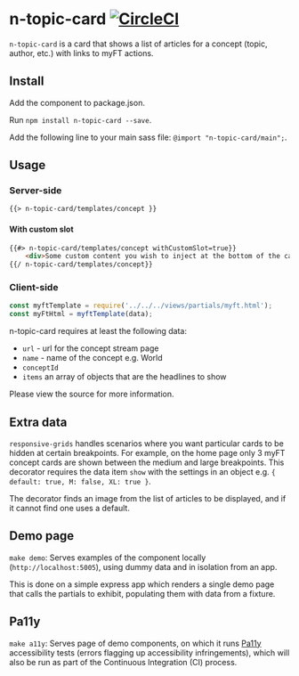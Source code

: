 # n-topic-card [![CircleCI](https://circleci.com/gh/Financial-Times/n-topic-card.svg?style=svg)](https://circleci.com/gh/Financial-Times/n-topic-card)

`n-topic-card` is a card that shows a list of articles for a concept (topic, author, etc.) with links to myFT actions.

## Install

Add the component to package.json.

Run `npm install n-topic-card --save`.

Add the following line to your main sass file: `@import "n-topic-card/main";`.

## Usage

### Server-side

```html
{{> n-topic-card/templates/concept }}
```

#### With custom slot

```html
{{#> n-topic-card/templates/concept withCustomSlot=true}}
    <div>Some custom content you wish to inject at the bottom of the card before the footer</div>
{{/ n-topic-card/templates/concept}}
```

### Client-side

```javascript
const myftTemplate = require('../../../views/partials/myft.html');
const myFtHtml = myftTemplate(data);
```

n-topic-card requires at least the following data:

* `url` - url for the concept stream page
* `name` - name of the concept e.g. World
* `conceptId`
* `items` an array of objects that are the headlines to show

Please view the source for more information.

## Extra data

`responsive-grids` handles scenarios where you want particular cards to be hidden at certain breakpoints. For example, on the home page only 3 myFT concept cards are shown between the medium and large breakpoints.  This decorator requires the data item `show` with the settings in an object e.g. `{ default: true, M: false, XL: true }`.

The decorator finds an image from the list of articles to be displayed, and if it cannot find one uses a default.

## Demo page

`make demo`: Serves examples of the component locally (`http://localhost:5005`), using dummy data and in isolation from an app.

This is done on a simple express app which renders a single demo page that calls the partials to exhibit, populating them with data from a fixture.

## Pa11y

`make a11y`: Serves page of demo components, on which it runs [Pa11y](http://pa11y.org/) accessibility tests (errors flagging up accessibility infringements), which will also be run as part of the Continuous Integration (CI) process.
